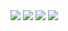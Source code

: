 
<img src="https://img.shields.io/badge/C++-00599C?style=flat&logo=Cplusplus&logoColor=white" />
<img src="https://img.shields.io/badge/NestJs-E0234E?style=flat&logo=nestjs&logoColor=white" />
<img src="https://img.shields.io/badge/typescript-3178C6?style=flat&logo=typescript&logoColor=white" />
<img src="https://img.shields.io/badge/MySql-4479A1?style=flat&logo=MySql&logoColor=white" />

